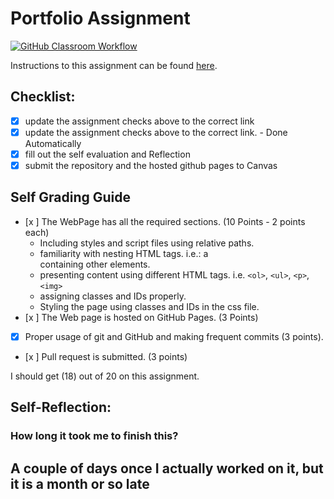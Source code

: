 Portfolio Assignment
==========================================
[![GitHub Classroom Workflow](https://s///github.com/it3049c-fall22-henderson/online-portfolio-tre/actions/workflows/classroom.yml/badge.svg)](https://s///github.com/it3049c-fall22-henderson/online-portfolio-tre/actions/workflows/classroom.yml)

Instructions to this assignment can be found [here](https://it3049c.github.io/Material/Assignments/1.Online_Portfolio/).
## Checklist:
- [x] update the assignment checks above to the correct link
- [x] update the assignment checks above to the correct link. - Done Automatically
- [x] fill out the self evaluation and Reflection
- [x] submit the repository and the hosted github pages to Canvas

## Self Grading Guide
<!--- put an x in each of the completed sections below .. e.g. [x] Task 1 --->

- [x ] The WebPage has all the required sections. (10 Points - 2 points each)
  - Including styles and script files using relative paths.
  - familiarity with nesting HTML tags. i.e.: a <div> containing other elements.
  - presenting content using different HTML tags. i.e. `<ol>`, `<ul>`, `<p>`, `<img>`
  - assigning classes and IDs properly.
  - Styling the page using classes and IDs in the css file.
- [x ] The Web page is hosted on GitHub Pages. (3 Points)
- [x] Proper usage of git and GitHub and making frequent commits (3 points).
- [x ] Pull request is submitted. (3 points)

<!--- Update the following line with your grade --->
I should get (18) out of 20 on this assignment.

## Self-Reflection:


### How long it took me to finish this?
A couple of days once I actually worked on it, but it is a month or so late
-----------------------
